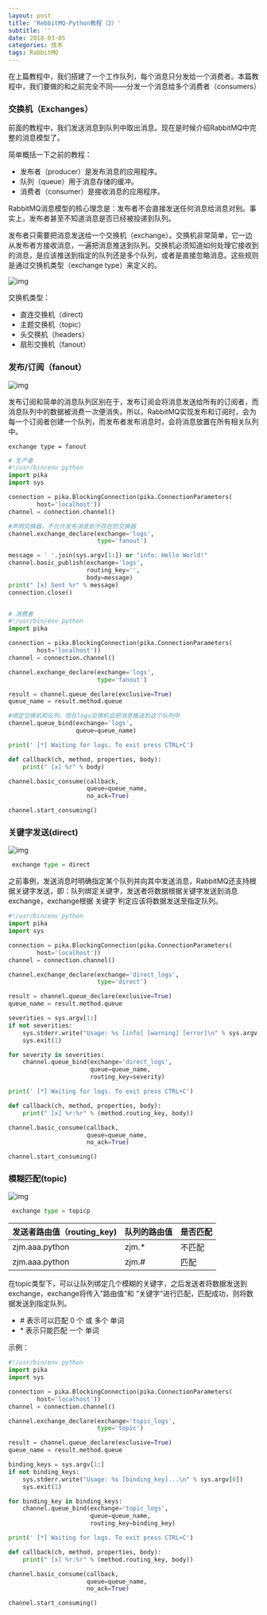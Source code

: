 ```yaml
---
layout: post
title: 'RebbitMQ-Python教程（2）'
subtitle: ''
date: 2018-03-05
categories: 技术
tags: RabbitMQ
---
```


在上篇教程中，我们搭建了一个工作队列，每个消息只分发给一个消费者。本篇教程中，我们要做的和之前完全不同——分发一个消息给多个消费者（consumers）

### 交换机（Exchanges）

前面的教程中，我们发送消息到队列中取出消息。现在是时候介绍RabbitMQ中完整的消息模型了。

简单概括一下之前的教程：

- 发布者（producer）是发布消息的应用程序。
- 队列（queue）用于消息存储的缓冲。
- 消费者（consumer）是接收消息的应用程序。

RabbitMQ消息模型的核心理念是：发布者不会直接发送任何消息给消息对别。事实上，发布者甚至不知道消息是否已经被投递到队列。

发布者只需要把消息发送给一个交换机（exchange）。交换机非常简单，它一边从发布者方接收消息，一遍把消息推送到队列。交换机必须知道如何处理它接收到的消息，是应该推送到指定的队列还是多个队列，或者是直接忽略消息。这些规则是通过交换机类型（exchange type）来定义的。

![img](http://www.rabbitmq.com/img/tutorials/exchanges.png)

交换机类型：

- 直连交换机（direct)
- 主题交换机（topic）
- 头交换机（headers）
- 扇形交换机（fanout）

### 发布/订阅（fanout）

![img](https://images2015.cnblogs.com/blog/425762/201607/425762-20160717140730998-2143093474.png)

发布订阅和简单的消息队列区别在于，发布订阅会将消息发送给所有的订阅者，而消息队列中的数据被消费一次便消失。所以，RabbitMQ实现发布和订阅时，会为每一个订阅者创建一个队列，而发布者发布消息时，会将消息放置在所有相关队列中。

```
exchange type = fanout
```



```python
# 生产者
#!/usr/bin/env python
import pika
import sys

connection = pika.BlockingConnection(pika.ConnectionParameters(
        host='localhost'))
channel = connection.channel()

#声明交换器，不允许发布消息到不存在的交换器
channel.exchange_declare(exchange='logs',
                         type='fanout')

message = ' '.join(sys.argv[1:]) or "info: Hello World!"
channel.basic_publish(exchange='logs',
                      routing_key='',
                      body=message)
print(" [x] Sent %r" % message)
connection.close()


# 消费者
#!/usr/bin/env python
import pika

connection = pika.BlockingConnection(pika.ConnectionParameters(
        host='localhost'))
channel = connection.channel()

channel.exchange_declare(exchange='logs',
                         type='fanout')

result = channel.queue_declare(exclusive=True)
queue_name = result.method.queue

#绑定交换机和队列，现在logs交换机会把消息推送到这个队列中
channel.queue_bind(exchange='logs',
                   queue=queue_name)

print(' [*] Waiting for logs. To exit press CTRL+C')

def callback(ch, method, properties, body):
    print(" [x] %r" % body)

channel.basic_consume(callback,
                      queue=queue_name,
                      no_ack=True)

channel.start_consuming()
```



###  关键字发送(direct)

![img](https://images2015.cnblogs.com/blog/425762/201607/425762-20160717140748795-1181706200.png)

```python
 exchange type = direct
```

之前事例，发送消息时明确指定某个队列并向其中发送消息，RabbitMQ还支持根据关键字发送，即：队列绑定关键字，发送者将数据根据关键字发送到消息exchange，exchange根据 关键字 判定应该将数据发送至指定队列。

```python
#!/usr/bin/env python
import pika
import sys

connection = pika.BlockingConnection(pika.ConnectionParameters(
        host='localhost'))
channel = connection.channel()

channel.exchange_declare(exchange='direct_logs',
                         type='direct')

result = channel.queue_declare(exclusive=True)
queue_name = result.method.queue

severities = sys.argv[1:]
if not severities:
    sys.stderr.write("Usage: %s [info] [warning] [error]\n" % sys.argv[0])
    sys.exit(1)

for severity in severities:
    channel.queue_bind(exchange='direct_logs',
                       queue=queue_name,
                       routing_key=severity)

print(' [*] Waiting for logs. To exit press CTRL+C')

def callback(ch, method, properties, body):
    print(" [x] %r:%r" % (method.routing_key, body))

channel.basic_consume(callback,
                      queue=queue_name,
                      no_ack=True)

channel.start_consuming()

```



###  模糊匹配(topic)

![img](https://images2015.cnblogs.com/blog/425762/201607/425762-20160717140807232-1395723247.png)

```python
 exchange type = topicp
```

| 发送者路由值（routing_key) | 队列的路由值 | 是否匹配 |
| :------------------------- | ------------ | -------- |
| zjm.aaa.python             | zjm.*        | 不匹配   |
| zjm.aaa.python             | zjm.#        | 匹配     |

在topic类型下，可以让队列绑定几个模糊的关键字，之后发送者将数据发送到exchange，exchange将传入”路由值“和 ”关键字“进行匹配，匹配成功，则将数据发送到指定队列。

- \# 表示可以匹配 0 个 或 多个 单词
- \*  表示只能匹配 一个 单词

 示例：



```python
#!/usr/bin/env python
import pika
import sys

connection = pika.BlockingConnection(pika.ConnectionParameters(
        host='localhost'))
channel = connection.channel()

channel.exchange_declare(exchange='topic_logs',
                         type='topic')

result = channel.queue_declare(exclusive=True)
queue_name = result.method.queue

binding_keys = sys.argv[1:]
if not binding_keys:
    sys.stderr.write("Usage: %s [binding_key]...\n" % sys.argv[0])
    sys.exit(1)

for binding_key in binding_keys:
    channel.queue_bind(exchange='topic_logs',
                       queue=queue_name,
                       routing_key=binding_key)

print(' [*] Waiting for logs. To exit press CTRL+C')

def callback(ch, method, properties, body):
    print(" [x] %r:%r" % (method.routing_key, body))

channel.basic_consume(callback,
                      queue=queue_name,
                      no_ack=True)

channel.start_consuming()

```